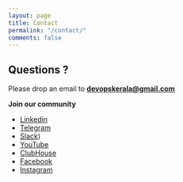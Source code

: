 ```yaml
---
layout: page
title: Contact
permalink: "/contact/"
comments: false
---
```


## Questions ? 

Please drop an email to **[devopskerala@gmail.com](mailto:devopskerala@gmail.com)**

<strong>Join our community</strong>

- [Linkedin](https://www.linkedin.com/company/devopsmalayalam)
- [Telegram](https://t.me/joinchat/tninMc2bBGdiY2E1)
- [Slack](https://join.slack.com/t/devopsmalayalam/shared_invite/zt-tuws4bts-9ZhKh5snDTuv8m7FiECv~g))
- [YouTube](https://www.youtube.com/channel/UC2Ed4a2EWJJGsRctTUCO6oA)
- [ClubHouse](https://www.clubhouse.com/club/devops-malayalam-IYGx0c9f)
- [Facebook](https://www.facebook.com/DevOpsMalayalam)
- [Instagram](https://www.instagram.com/devopsmalayalam)


<!--
<form action="https://formspree.io/{{site.email}}" method="POST">    
<p class="mb-4">Thank you for your interest in getting in touch with us. Please send your message here. We will reply as soon as possible!</p>
<div class="form-group row">
<div class="col-md-6">
<input class="form-control" type="text" name="name" placeholder="Name*" required>
</div>
<div class="col-md-6">
<input class="form-control" type="email" name="_replyto" placeholder="E-mail Address*" required>
</div>
</div>
<textarea rows="8" class="form-control mb-3" name="message" placeholder="Message*" required></textarea>    
<input class="btn btn-dark" type="submit" value="Send">
</form>
-->

